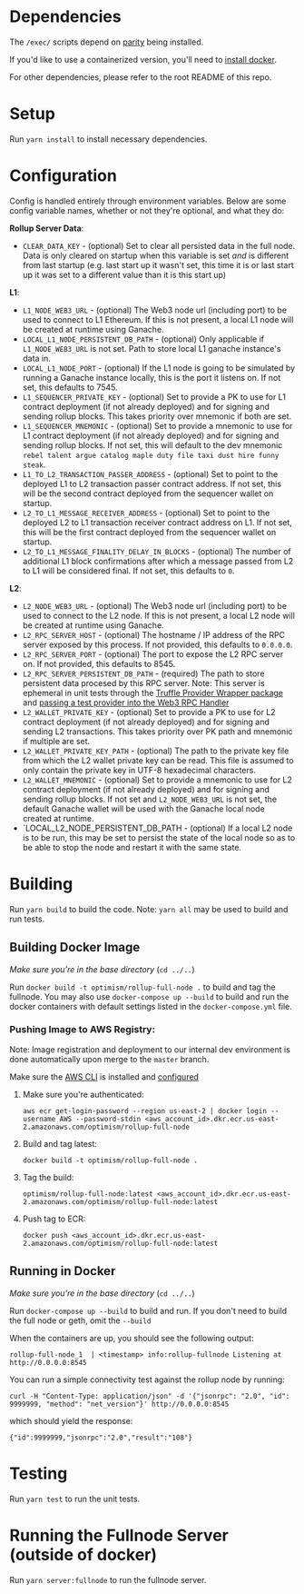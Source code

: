 # Dependencies
The `/exec/` scripts depend on [parity](https://github.com/paritytech/parity-ethereum/releases/tag/v2.5.13) being installed.

If you'd like to use a containerized version, you'll need to [install docker](https://docs.docker.com/install/).

For other dependencies, please refer to the root README of this repo.

# Setup
Run `yarn install` to install necessary dependencies.

# Configuration
Config is handled entirely through environment variables. Below are some config variable names, whether or not they're optional, and what they do:

**Rollup Server Data**:
* `CLEAR_DATA_KEY` - (optional) Set to clear all persisted data in the full node. Data is only cleared on startup when this variable is set _and_ is different from last startup (e.g. last start up it wasn't set, this time it is or last start up it was set to a different value than it is this start up)

**L1**:
* `L1_NODE_WEB3_URL` - (optional) The Web3 node url (including port) to be used to connect to L1 Ethereum. If this is not present, a local L1 node will be created at runtime using Ganache.
* `LOCAL_L1_NODE_PERSISTENT_DB_PATH` - (optional) Only applicable if `L1_NODE_WEB3_URL` is not set. Path to store local L1 ganache instance's data in.
* `LOCAL_L1_NODE_PORT` - (optional) If the L1 node is going to be simulated by running a Ganache instance locally, this is the port it listens on. If not set, this defaults to 7545.
* `L1_SEQUENCER_PRIVATE_KEY` - (optional) Set to provide a PK to use for L1 contract deployment (if not already deployed) and for signing and sending rollup blocks. This takes priority over mnemonic if both are set.
* `L1_SEQUENCER_MNEMONIC` - (optional) Set to provide a mnemonic to use for L1 contract deployment (if not already deployed) and for signing and sending rollup blocks. If not set, this will default to the dev mnemonic `rebel talent argue catalog maple duty file taxi dust hire funny steak`.
* `L1_TO_L2_TRANSACTION_PASSER_ADDRESS` - (optional) Set to point to the deployed L1 to L2 transaction passer contract address. If not set, this will be the second contract deployed from the sequencer wallet on startup.
* `L2_TO_L1_MESSAGE_RECEIVER_ADDRESS` - (optional) Set to point to the deployed L2 to L1 transaction receiver contract address on L1. If not set, this will be the first contract deployed from the sequencer wallet on startup.
* `L2_TO_L1_MESSAGE_FINALITY_DELAY_IN_BLOCKS` - (optional) The number of additional L1 block confirmations after which a message passed from L2 to L1 will be considered final. If not set, this defaults to `0`.

**L2**:
* `L2_NODE_WEB3_URL` - (optional) The Web3 node url (including port) to be used to connect to the L2 node. If this is not present, a local L2 node will be created at runtime using Ganache.
* `L2_RPC_SERVER_HOST` - (optional) The hostname / IP address of the RPC server exposed by this process. If not provided, this defaults to `0.0.0.0`.
* `L2_RPC_SERVER_PORT` - (optional) The port to expose the L2 RPC server on. If not provided, this defaults to 8545.
* `L2_RPC_SERVER_PERSISTENT_DB_PATH` - (required) The path to store persistent data procesed by this RPC server. Note: This server is ephemeral in unit tests through the [Truffle Provider Wrapper package](https://github.com/ethereum-optimism/optimism-monorepo/tree/master/packages/ovm-truffle-provider-wrapper) and [passing a test provider into the Web3 RPC Handler](https://github.com/ethereum-optimism/optimism-monorepo/blob/master/packages/rollup-full-node/src/app/test-web3-rpc-handler.ts#L43)
* `L2_WALLET_PRIVATE_KEY` - (optional) Set to provide a PK to use for L2 contract deployment (if not already deployed) and for signing and sending L2 transactions. This takes priority over PK path and mnemonic if multiple are set.
* `L2_WALLET_PRIVATE_KEY_PATH` - (optional) The path to the private key file from which the L2 wallet private key can be read. This file is assumed to only contain the private key in UTF-8 hexadecimal characters.
* `L2_WALLET_MNEMONIC` - (optional) Set to provide a mnemonic to use for L2 contract deployment (if not already deployed) and for signing and sending rollup blocks. If not set and `L2_NODE_WEB3_URL` is not set, the default Ganache wallet will be used with the Ganache local node created at runtime.
* `LOCAL_L2_NODE_PERSISTENT_DB_PATH - (optional) If a local L2 node is to be run, this may be set to persist the state of the local node so as to be able to stop the node and restart it with the same state.

# Building
Run `yarn build` to build the code. Note: `yarn all` may be used to build and run tests.

## Building Docker Image
_Make sure you're in the base directory_ (`cd ../..`)

Run `docker build -t optimism/rollup-full-node .` to build and tag the fullnode.
You may also use `docker-compose up --build` to build and run the docker containers with default settings listed in the `docker-compose.yml` file.

### Pushing Image to AWS Registry:
Note: Image registration and deployment to our internal dev environment is done automatically upon merge to the `master` branch.

Make sure the [AWS CLI](https://docs.aws.amazon.com/cli/latest/userguide/cli-chap-install.html) is installed and [configured](https://docs.aws.amazon.com/cli/latest/userguide/cli-chap-configure.html#cli-quick-configuration)

1. Make sure you're authenticated: 
    ```
    aws ecr get-login-password --region us-east-2 | docker login --username AWS --password-stdin <aws_account_id>.dkr.ecr.us-east-2.amazonaws.com/optimism/rollup-full-node
    ```
2. Build and tag latest: 
    ```
    docker build -t optimism/rollup-full-node .
    ```
3. Tag the build: 
    ```
    optimism/rollup-full-node:latest <aws_account_id>.dkr.ecr.us-east-2.amazonaws.com/optimism/rollup-full-node:latest
    ```
4. Push tag to ECR:
    ```
    docker push <aws_account_id>.dkr.ecr.us-east-2.amazonaws.com/optimism/rollup-full-node:latest
    ``` 

## Running in Docker
_Make sure you're in the base directory_ (`cd ../..`)

Run `docker-compose up --build` to build and run. If you don't need to build the full node or geth, omit the `--build`

When the containers are up, you should see the following output:
```
rollup-full-node_1  | <timestamp> info:rollup-fullnode Listening at http://0.0.0.0:8545
```

You can run a simple connectivity test against the rollup node by running:
```
curl -H "Content-Type: application/json" -d '{"jsonrpc": "2.0", "id": 9999999, "method": "net_version"}' http://0.0.0.0:8545
```
which should yield the response:
```
{"id":9999999,"jsonrpc":"2.0","result":"108"}
```

# Testing
Run `yarn test` to run the unit tests.

# Running the Fullnode Server (outside of docker)
Run `yarn server:fullnode` to run the fullnode server.

